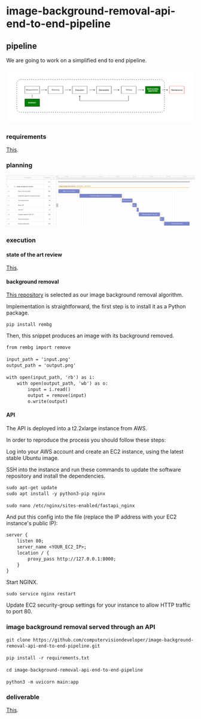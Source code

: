 # image-background-removal-api-end-to-end-pipeline

## pipeline

We are going to work on a simplified end to end pipeline.

![img](https://github.com/computervisiondeveloper/image-background-removal-api-end-to-end-pipeline/blob/b586baa186478e9f2b8be9ef878a2d6b6daa8b15/simplified_pipeline.png)

### requirements

[This](https://docs.google.com/document/d/15IcKAXee-lC-KABkP6USPHWp9rVaOUwWg5rA2ZpEqLQ/edit#).

### planning

![img](https://github.com/computervisiondeveloper/image-background-removal-api-end-to-end-pipeline/blob/14ff384e12a2b964eb6b3bb25a286953e1eb8303/planning.png)

### execution

#### state of the art review

[This](https://docs.google.com/document/d/16E6vUTD4_U3mfoygmmEufgJEVG9boW8qcddvZ7-Uluo/edit#).

#### background removal

[This repository](https://github.com/danielgatis/rembg) is selected as our image background removal algorithm.

Implementation is straightforward, the first step is to install it as a Python package.

    pip install rembg
    
Then, this snippet produces an image with its background removed.

    from rembg import remove

    input_path = 'input.png'
    output_path = 'output.png'

    with open(input_path, 'rb') as i:
        with open(output_path, 'wb') as o:
            input = i.read()
            output = remove(input)
            o.write(output)

#### API

The API is deployed into a t2.2xlarge instance from AWS. 

In order to reproduce the process you should follow these steps:

Log into your AWS account and create an EC2 instance, using the latest stable Ubuntu image.

SSH into the instance and run these commands to update the software repository and install the dependencies.

    sudo apt-get update
    sudo apt install -y python3-pip nginx
    
    sudo nano /etc/nginx/sites-enabled/fastapi_nginx
    
    
And put this config into the file (replace the IP address with your EC2 instance's public IP):

    server {
        listen 80;   
        server_name <YOUR_EC2_IP>;    
        location / {        
            proxy_pass http://127.0.0.1:8000;    
        }
    }

Start NGINX.

    sudo service nginx restart
    
Update EC2 security-group settings for your instance to allow HTTP traffic to port 80.

### image background removal served through an API

    git clone https://github.com/computervisiondeveloper/image-background-removal-api-end-to-end-pipeline.git
    
    pip install -r requirements.txt
    
    cd image-background-removal-api-end-to-end-pipeline
    
    python3 -m uvicorn main:app


### deliverable

[This](https://docs.google.com/document/d/1C0K3h5NMzT7LyNXV1Tb-mMpxStjDZxwYO6_JbylVzfM/edit#heading=h.1ii8xb93tsgb).
